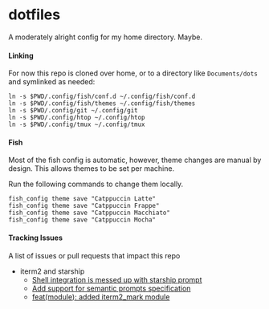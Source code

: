# dotfiles
A moderately alright config for my home directory. Maybe.

#### Linking

For now this repo is cloned over home, or to a directory like `Documents/dots` and symlinked as needed:

```fish
ln -s $PWD/.config/fish/conf.d ~/.config/fish/conf.d
ln -s $PWD/.config/fish/themes ~/.config/fish/themes
ln -s $PWD/.config/git ~/.config/git
ln -s $PWD/.config/htop ~/.config/htop
ln -s $PWD/.config/tmux ~/.config/tmux
```

#### Fish

Most of the fish config is automatic, however, theme changes are manual by design. This allows themes to be set per machine.

Run the following commands to change them locally.

```fish
fish_config theme save "Catppuccin Latte"
fish_config theme save "Catppuccin Frappe"
fish_config theme save "Catppuccin Macchiato"
fish_config theme save "Catppuccin Mocha"
```

#### Tracking Issues

A list of issues or pull requests that impact this repo

- iterm2 and starship
	- [Shell integration is messed up with starship prompt](https://gitlab.com/gnachman/iterm2/-/issues/10537#note_1069174232)
	- [Add support for semantic prompts specification](https://github.com/starship/starship/issues/5463)
	- [feat(module): added iterm2_mark module](https://github.com/starship/starship/pull/3018)
